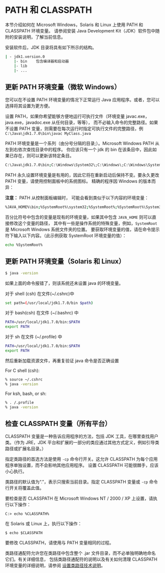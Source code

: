 # PATH 和 CLASSPATH
本节介绍如何在 Microsoft Windows，Solaris 和 Linux 上使用 PATH 和 CLASSPATH 环境变量。
请参阅安装 Java Development Kit（JDK）软件包中随附的安装说明，了解当前信息。

安装软件后，JDK 目录将具有如下所示的结构。

```bash
| - jdk1.version.0
    |- bin    包含编译器和启动器
    |- lib
    |- ...
```

## 更新 PATH 环境变量（微软 Windows）
您可以在不设置 PATH 环境变量的情况下正常运行 Java 应用程序。或者，您可以选择将其设置为更方便。

设置 PATH，如果你希望能够方便地运行可执行文件（环境变量 javac.exe，java.exe，javadoc.exe 从任何目录，等等），
而不必输入命令的完整路径。如果不设置 PATH 变量，则需要在每次运行时指定可执行文件的完整路径，例 `C:\Java\jdk1.7.0\bin\javac MyClass.java`

PATH 环境变量是一个系列（由分号分隔的目录;）。Microsoft Windows PATH 从左到右依次查找目录中的程序。
你应该只有一个 jdk 的 bin 在该条目中，因此如果已存在，则可以更新该特定条目。

```bash
C:\Java\jdk1.7.0\bin;C:\Windows\System32\;C:\Windows\;C:\Windows\System32\Wbem
```

PATH 永久设置环境变量是有用的，因此它将在重新启动后保持不变。要永久更改 PATH 变量，请使用控制面板中的系统图标。
精确的程序因 Windows 的版本而异：

**注意：** PATH 从控制面板编辑时， 可能会看到类似于以下内容的环境变量：

```bash
%JAVA_HOME%\bin;%SystemRoot%\system32;%SystemRoot%;%SystemRoot%\System32\Wbem
```
百分比符号中包含的变量是现有的环境变量，如果其中包含 `JAVA_HOME` 则可以直接修改这个变量的路径，
其中有一些是操作系统的特殊变量，例如，`SystemRoot` 是 Microsoft Windows 系统文件夹的位置。
要获取环境变量的值，请在命令提示符下输入以下内容。（此示例获取 SystemRoot 环境变量的值）：

```bash
echo %SystemRoot%
```

## 更新 PATH 环境变量（Solaris 和 Linux）

```bash
$ java -version
```

如果上面的命令报错了，则该系统还未设置 java 的环境变量。

对于 shell (csh) 在文件(~/.cshrc)中

```bash
set path=(/usr/local/jdk1.7.0/bin $path)
```

对于 bash(csh) 在文件 (~/.bashrc) 中

```bash
PATH=/usr/local/jdk1.7.0/bin:$PATH
export PATH
```

对于 sh 在文件 (~/.profile) 中

```bash
PATH=/usr/local/jdk1.7.0/bin:$PATH
export PATH
```

然后重新加载资源文件，再重复验证 java 命令是否正确设置

For C shell (csh):
```bash
% source ~/.cshrc
% java -version
```

For ksh, bash, or sh:
```bash
% . /.profile
% java -version
```

## 检查 CLASSPATH 变量（所有平台）
CLASSPATH 变量是一种告诉应用程序的方法，包括 JDK 工具，在哪里查找用户类。（作为 JRE，JDK 平台和扩展的一部分的类应通过其他方式定义，例如引导类路径或扩展名目录。）

指定类路径的首选方法是使用 `-cp` 命令行开关。这允许 CLASSPATH 为每个应用程序单独设置，而不会影响其他应用程序。
设置 CLASSPATH 可能很棘手，应该小心执行。

类路径的默认值为“.”，表示只搜索当前目录。指定 CLASSPATH 变量或 `-cp` 命令行开关将覆盖此值。

要检查是否 CLASSPATH 在 Microsoft Windows NT / 2000 / XP 上设置，请执行以下操作：

```
C:> echo %CLASSPATH%
```

在 Solaris 或 Linux 上，执行以下操作：

```
$ echo $CLASSPATH
```

要修改 CLASSPATH，请使用与 PATH 变量相同的过程。

类路径通配符允许您在类路径中包含整个 .jar 文件目录，而不必单独明确地命名它们。有关详细信息，
包括类路径通配符的说明以及有关如何清理 CLASSPATH 环境变量的详细说明，请参阅
[设置类路径技术说明](https://docs.oracle.com/javase/8/docs/technotes/tools/windows/classpath.html)。
